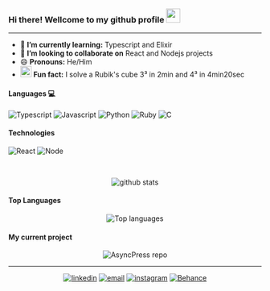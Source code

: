 ### Hi there! Wellcome to my github profile <img src="https://github.com/IncognitaDev/IncognitaDev/blob/master/icons/Hi.gif"  width="28px" height="28px"/>

---

- 🌱 **I’m currently learning:** Typescript and Elixir
- 👯 **I’m looking to collaborate on** React and Nodejs projects
- 😄 **Pronouns:** He/Him
- <img src="https://github.com/IncognitaDev/IncognitaDev/blob/master/icons/rubik.png"  width="22px" height="22px"/> **Fun fact:** I solve a Rubik's cube 3³ in 2min and 4³ in 4min20sec

#### Languages :computer:

![Typescript](https://github.com/IncognitaDev/IncognitaDev/blob/master/icons/ts.png) ![Javascript](https://github.com/IncognitaDev/IncognitaDev/blob/master/icons/js.png) ![Python](https://github.com/IncognitaDev/IncognitaDev/blob/master/icons/python.png) ![Ruby](https://github.com/IncognitaDev/IncognitaDev/blob/master/icons/ruby.png) ![C](https://github.com/IncognitaDev/IncognitaDev/blob/master/icons/c.png)

#### Technologies

![React](https://github.com/IncognitaDev/IncognitaDev/blob/master/icons/react.png) ![Node](https://github.com/IncognitaDev/IncognitaDev/blob/master/icons/node.png)

&nbsp;

<p align=center> 
  <img src="https://github-readme-stats.vercel.app/api?username=IncognitaDev&theme=radical" alt="github stats"/></br>
</p> 

#### Top Languages

<p align=center> 
  <img src="https://github-readme-stats.vercel.app/api/top-langs/?username=IncognitaDev&theme=radical&layout=compact" alt="Top languages"/>
</p> 

#### My current project

<p align=center>
  <img src="https://github-readme-stats.vercel.app/api/pin/?username=AndreM-Gomes&repo=async-press&title_color=2f80ed&theme=radical" alt="AsyncPress repo" ><br>
</p>


---

<p align=center> 
  <a href="https://www.linkedin.com/in/luisvssousa/"><img src="https://github.com/IncognitaDev/IncognitaDev/blob/master/icons/linkedin.png" alt="linkedin"/></a>
  <a href="mailto:lv-ss@hotmail.com"><img src="https://github.com/IncognitaDev/IncognitaDev/blob/master/icons/email.png" alt="email"/></a>
  <a href="https://www.instagram.com/lu_vss/"><img src="https://github.com/IncognitaDev/IncognitaDev/blob/master/icons/Instagram.png" alt="instagram"/></a>
  <a href="https://www.behance.net/IncognitaArt"><img src="https://github.com/IncognitaDev/IncognitaDev/blob/master/icons/Behance.png" alt="Behance"/></a>
</p>
